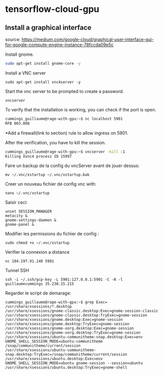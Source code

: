 # tensorflow-cloud-gpu

## Install a graphical interface

source: https://medium.com/google-cloud/graphical-user-interface-gui-for-google-compute-engine-instance-78fccda09e5c

Install gnome.
```bash
sudo apt-get install gnome-core -y
```

Install a VNC server
```
sudo apt-get install vnc4server -y
```

Start the vnc server to be prompted to create a password.
```
vncserver
```

To verify that the installation is working, you can check if the port is open.
```bash
cummings_guillaume@rage-with-gpu:~$ nc localhost 5901
RFB 003.008
```
*Add a firewall(link to section) rule to allow ingress on 5901.

After the verification, you have to kill the session.
```bash
cummings_guillaume@rage-with-gpu:~$ vncserver -kill :1
Killing Xvnc4 process ID 15997
```

Faire un backup de la config du vncServer avant de jouer dessus:
```
mv ~/.vnc/xstartup ~/.vnc/xstartup.bak
```

Creer un nouveau fichier de config vnc with:
```
nano ~/.vnc/xstartup
```

Saisir ceci:
```
unset SESSION_MANAGER
metacity &
gnome-settings-daemon &
gnome-panel &
```

Modifier les permissions du fichier de config :
```
sudo chmod +x ~/.vnc/xstartup
```

Verifier la connexion a distance
```
nc 104.197.91.140 5901
```
Tunnel SSH
```
ssh -i ~/.ssh/gcp-key -L 5901:127.0.0.1:5901 -C -N -l guillaumecummings 35.230.15.215
```

Regarder le script de demarage:
```
cummings_guillaume@rage-with-gpu:~$ grep Exec= /usr/share/xsessions/*.desktop
/usr/share/xsessions/gnome-classic.desktop:Exec=gnome-session-classic
/usr/share/xsessions/gnome-classic.desktop:TryExec=gnome-session
/usr/share/xsessions/gnome.desktop:Exec=gnome-session
/usr/share/xsessions/gnome.desktop:TryExec=gnome-session
/usr/share/xsessions/gnome-xorg.desktop:Exec=gnome-session
/usr/share/xsessions/gnome-xorg.desktop:TryExec=gnome-session
/usr/share/xsessions/ubuntu-communitheme-snap.desktop:Exec=env GNOME_SHELL_SESSION_MODE=ubuntu-communitheme /snap/communitheme/current/session
/usr/share/xsessions/ubuntu-communitheme-snap.desktop:TryExec=/snap/communitheme/current/session
/usr/share/xsessions/ubuntu.desktop:Exec=env GNOME_SHELL_SESSION_MODE=ubuntu gnome-session --session=ubuntu
/usr/share/xsessions/ubuntu.desktop:TryExec=gnome-shell
```
